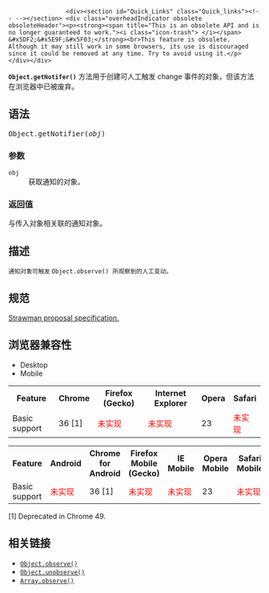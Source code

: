 
                
                  
                    <div><section id="Quick_Links" class="Quick_links"><!-- --></section> <div class="overheadIndicator obsolete obsoleteHeader"><p><strong><span title="This is an obsolete API and is no longer guaranteed to work."><i class="icon-trash"> </i></span> &#x5DF2;&#x5E9F;&#x5F03;</strong><br>This feature is obsolete. Although it may still work in some browsers, its use is discouraged since it could be removed at any time. Try to avoid using it.</p></div></div>

<p><strong><code>Object.getNotifer()</code></strong> &#x65B9;&#x6CD5;&#x7528;&#x4E8E;&#x521B;&#x5EFA;&#x53EF;&#x4EBA;&#x5DE5;&#x89E6;&#x53D1; change&#xA0;&#x4E8B;&#x4EF6;&#x7684;&#x5BF9;&#x8C61;&#xFF0C;&#x4F46;&#x8BE5;&#x65B9;&#x6CD5;&#x5728;&#x6D4F;&#x89C8;&#x5668;&#x4E2D;&#x5DF2;&#x88AB;&#x5E9F;&#x5F03;&#x3002;</p>

<h2 id="&#x8BED;&#x6CD5;">&#x8BED;&#x6CD5;</h2>

<pre class="syntaxbox">Object.getNotifier(<em>obj</em>)</pre>

<h3 id="&#x53C2;&#x6570;">&#x53C2;&#x6570;</h3>

<dl>
 <dt><code>obj</code></dt>
 <dd>&#x83B7;&#x53D6;&#x901A;&#x77E5;&#x7684;&#x5BF9;&#x8C61;&#x3002;</dd>
</dl>

<h3 id="&#x8FD4;&#x56DE;&#x503C;">&#x8FD4;&#x56DE;&#x503C;</h3>

<p>&#x4E0E;&#x4F20;&#x5165;&#x5BF9;&#x8C61;&#x76F8;&#x5173;&#x8054;&#x7684;&#x901A;&#x77E5;&#x5BF9;&#x8C61;&#x3002;</p>

<h2 id="&#x63CF;&#x8FF0;">&#x63CF;&#x8FF0;</h2>

<p><code><font face="Open Sans, Arial, sans-serif">&#x901A;&#x77E5;&#x5BF9;&#x8C61;&#x53EF;&#x89E6;&#x53D1;&#xA0;</font>Object.observe()&#xA0;&#x6240;&#x89C2;&#x5BDF;&#x5230;&#x7684;&#x4EBA;&#x5DE5;&#x53D8;&#x52A8;&#x3002;</code></p>

<h2 id="&#x89C4;&#x8303;">&#x89C4;&#x8303;</h2>

<p><a href="https://github.com/arv/ecmascript-object-observe" class="external">Strawman proposal specification.</a></p>

<h2 id="&#x6D4F;&#x89C8;&#x5668;&#x517C;&#x5BB9;&#x6027;">&#x6D4F;&#x89C8;&#x5668;&#x517C;&#x5BB9;&#x6027;</h2>

<div><div class="htab"> 
    <a name="AutoCompatibilityTable" id="AutoCompatibilityTable"></a> 
    <ul> 
        <li class="selected"><a>Desktop</a></li> 
        <li><a>Mobile</a></li> 
    </ul> 
</div></div>

<div id="compat-desktop">
<table class="compat-table">
 <tbody>
  <tr>
   <th>Feature</th>
   <th>Chrome</th>
   <th>Firefox (Gecko)</th>
   <th>Internet Explorer</th>
   <th>Opera</th>
   <th>Safari</th>
  </tr>
  <tr>
   <td>Basic support</td>
   <td>36 [1]</td>
   <td><span style="color: #f00;">&#x672A;&#x5B9E;&#x73B0;</span></td>
   <td><span style="color: #f00;">&#x672A;&#x5B9E;&#x73B0;</span></td>
   <td>23</td>
   <td><span style="color: #f00;">&#x672A;&#x5B9E;&#x73B0;</span></td>
  </tr>
 </tbody>
</table>
</div>

<div id="compat-mobile">
<table class="compat-table">
 <tbody>
  <tr>
   <th>Feature</th>
   <th>Android</th>
   <th>Chrome for Android</th>
   <th>Firefox Mobile (Gecko)</th>
   <th>IE Mobile</th>
   <th>Opera Mobile</th>
   <th>Safari Mobile</th>
  </tr>
  <tr>
   <td>Basic support</td>
   <td><span style="color: #f00;">&#x672A;&#x5B9E;&#x73B0;</span></td>
   <td>36 [1]</td>
   <td><span style="color: #f00;">&#x672A;&#x5B9E;&#x73B0;</span></td>
   <td><span style="color: #f00;">&#x672A;&#x5B9E;&#x73B0;</span></td>
   <td>23</td>
   <td><span style="color: #f00;">&#x672A;&#x5B9E;&#x73B0;</span></td>
  </tr>
 </tbody>
</table>
</div>

<p>[1] Deprecated in Chrome 49.</p>

<h2 id="&#x76F8;&#x5173;&#x94FE;&#x63A5;">&#x76F8;&#x5173;&#x94FE;&#x63A5;</h2>

<ul>
 <li><a href="/zh-CN/docs/Web/JavaScript/Reference/Global_Objects/Object/observe" title="Object.observe()&#xA0;&#x65B9;&#x6CD5;&#x7528;&#x4E8E;&#x5F02;&#x6B65;&#x5730;&#x76D1;&#x89C6;&#x4E00;&#x4E2A;&#x5BF9;&#x8C61;&#x7684;&#x4FEE;&#x6539;&#x3002;&#x5F53;&#x5BF9;&#x8C61;&#x5C5E;&#x6027;&#x88AB;&#x4FEE;&#x6539;&#x65F6;&#xFF0C;&#x65B9;&#x6CD5;&#x7684;&#x56DE;&#x8C03;&#x51FD;&#x6570;&#x4F1A;&#x63D0;&#x4F9B;&#x4E00;&#x4E2A;&#x6709;&#x5E8F;&#x7684;&#x4FEE;&#x6539;&#x6D41;&#x3002;&#x7136;&#x800C;&#xFF0C;&#x8FD9;&#x4E2A;&#x63A5;&#x53E3;&#x5DF2;&#x7ECF;&#x88AB;&#x5E9F;&#x5F03;&#x5E76;&#x4ECE;&#x5404;&#x6D4F;&#x89C8;&#x5668;&#x4E2D;&#x79FB;&#x9664;&#x3002;&#x4F60;&#x53EF;&#x4EE5;&#x4F7F;&#x7528;&#x66F4;&#x901A;&#x7528;&#x7684;&#xA0;Proxy &#x5BF9;&#x8C61;&#x66FF;&#x4EE3;&#x3002;"><code>Object.observe()</code></a> <span title="This is an obsolete API and is no longer guaranteed to work."><i class="icon-trash"> </i></span></li>
 <li><a href="/zh-CN/docs/Web/JavaScript/Reference/Global_Objects/Object/unobserve" title="Object.unobserve()&#xA0;&#x662F;&#x7528;&#x6765;&#x79FB;&#x9664;&#x901A;&#x8FC7; Object.observe()&#x8BBE;&#x7F6E;&#x7684;&#x89C2;&#x5BDF;&#x8005;&#x7684;&#x65B9;&#x6CD5;&#x3002;"><code>Object.unobserve()</code></a> <span title="This is an obsolete API and is no longer guaranteed to work."><i class="icon-trash"> </i></span></li>
 <li><a href="/zh-CN/docs/Web/JavaScript/Reference/Global_Objects/Array/observe" title="Array.observe() &#x65B9;&#x6CD5;&#x7528;&#x4E8E;&#x5F02;&#x6B65;&#x76D1;&#x89C6;&#x6570;&#x7EC4;&#x53D1;&#x751F;&#x7684;&#x53D8;&#x5316;&#xFF0C;&#x7C7B;&#x4F3C;&#x4E8E;&#x9488;&#x5BF9;&#x5BF9;&#x8C61;&#x7684; Object.observe() &#x3002;&#x5F53;&#x6570;&#x7EC4;&#x7684;&#x503C;&#x53D1;&#x751F;&#x53D8;&#x5316;&#x65F6;&#xFF0C;&#x5B83;&#x6309;&#x53D1;&#x751F;&#x987A;&#x5E8F;&#x63D0;&#x4F9B;&#x4E86;&#x4E00;&#x4E2A;&#x53D8;&#x5316;&#x6D41;&#x3002;&#x4E0E; Object.observe() &#x7C7B;&#x4F3C;&#xFF0C;&#x5B83;&#x7531;&#x5982;&#x4E0B;&#x53EF;&#x63A5;&#x53D7;&#x7684;&#x53D8;&#x5316;&#x7C7B;&#x578B;&#x5217;&#x8868;[&quot;add&quot;&#x3001;&quot;update&quot;&#x3001;&quot;delete&quot;&#x3001;&quot;splice&quot;]&#x89E6;&#x53D1;&#x3002;"><code>Array.observe()</code></a> <span title="This is an obsolete API and is no longer guaranteed to work."><i class="icon-trash"> </i></span></li>
</ul>
                  
                
              